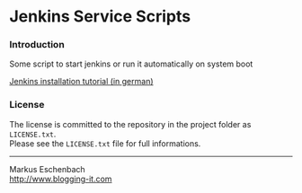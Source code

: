 Jenkins Service Scripts
=======================

### Introduction

Some script to start jenkins or run it automatically on system boot

[Jenkins installation tutorial (in german)](http://www.blogging-it.com/jenkins-ci-oder-hudson-auf-der-synology-diskstation-installieren-anleitung/hardware/nas.html)


### License
The license is committed to the repository in the project folder as `LICENSE.txt`.  
Please see the `LICENSE.txt` file for full informations.


----------------------------------

Markus Eschenbach  
http://www.blogging-it.com
